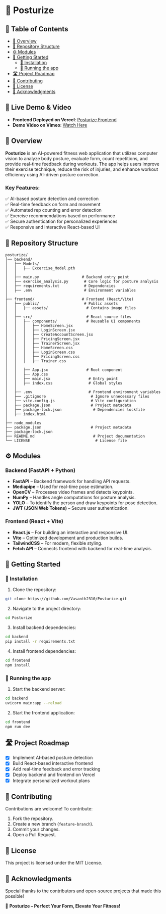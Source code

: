 # 📖 Posturize

## 📖 Table of Contents

- [📍 Overview](#-overview)
- [📂 Repository Structure](#-repository-structure)
- [⚙️ Modules](#-modules)
- [🚀 Getting Started](#-getting-started)
  - [🔧 Installation](#-installation)
  - [🤖 Running the app](#-running-the-app)
- [🛣 Project Roadmap](#-project-roadmap)
- [🤝 Contributing](#-contributing)
- [📄 License](#-license)
- [👏 Acknowledgments](#-acknowledgments)

## 🔗 Live Demo & Video
- **Frontend Deployed on Vercel**: [Posturize Frontend](https://posturize.vercel.app/)
- **Demo Video on Vimeo**: [Watch Here](https://vimeo.com/1059416217/6624da291b)

## 📍 Overview

**Posturize** is an AI-powered fitness web application that utilizes computer vision to analyze body posture, evaluate form, count repetitions, and provide real-time feedback during workouts. The app helps users improve their exercise technique, reduce the risk of injuries, and enhance workout efficiency using AI-driven posture correction.

### **Key Features:**
✅ AI-based posture detection and correction  
✅ Real-time feedback on form and movement  
✅ Automated rep counting and error detection  
✅ Exercise recommendations based on performance  
✅ Secure authentication for personalized experiences  
✅ Responsive and interactive React-based UI  

## 📂 Repository Structure

```
posturize/
│── backend/
│   ├── Models/
│   │   ├── Excercise_Model.pth
│   │
│   ├── main.py                   # Backend entry point
│   ├── exercise_analysis.py       # Core logic for posture analysis
│   ├── requirements.txt           # Dependencies
│   ├── .env                       # Environment variables
│
├── frontend/                     # Frontend (React/Vite)
│   ├── public/                    # Public assets
│   │   ├── assets/                 # Contains image files
│   │
│   ├── src/                        # React source files
│   │   ├── components/             # Reusable UI components
│   │   │   ├── HomeScreen.jsx
│   │   │   ├── LoginScreen.jsx
│   │   │   ├── CreateAccountScreen.jsx
│   │   │   ├── PricingScreen.jsx
│   │   │   ├── TrainerScreen.jsx
│   │   │   ├── HomeScreen.css
│   │   │   ├── LoginScreen.css
│   │   │   ├── PricingScreen.css
│   │   │   ├── Trainer.css
│   │
│   │   ├── App.jsx                 # Root component
│   │   ├── App.css
│   │   ├── main.jsx                 # Entry point
│   │   ├── index.css                # Global styles
│   │
│   ├── .env                         # Frontend environment variables
│   ├── .gitignore                    # Ignore unnecessary files
│   ├── vite.config.js                # Vite configuration
│   ├── package.json                  # Project metadata
│   ├── package-lock.json              # Dependencies lockfile
│   ├── index.html
│
├── node_modules
├── package.json                      # Project metadata
├── package-lock.json  
├── README.md                          # Project documentation
└── LICENSE                             # License file
```

## ⚙️ Modules

### **Backend (FastAPI + Python)**
- **FastAPI** – Backend framework for handling API requests.
- **Mediapipe** – Used for real-time pose estimation.
- **OpenCV** – Processes video frames and detects keypoints.
- **NumPy** – Handles angle computations for posture analysis.
- **YOLO** – To identify the person and draw keypoints for pose detection.
- **JWT (JSON Web Tokens)** – Secure user authentication.

### **Frontend (React + Vite)**
- **React.js** – For building an interactive and responsive UI.
- **Vite** – Optimized development and production builds.
- **TailwindCSS** – For modern, flexible styling.
- **Fetch API** – Connects frontend with backend for real-time analysis.

## 🚀 Getting Started

### 🔧 Installation

1. Clone the repository:

```sh
git clone https://github.com/Vasanth2310/Posturize.git
```

2. Navigate to the project directory:

```sh
cd Posturize
```

3. Install backend dependencies:

```sh
cd backend
pip install -r requirements.txt
```

4. Install frontend dependencies:

```sh
cd frontend
npm install
```

### 🤖 Running the app

1. Start the backend server:

```sh
cd backend
uvicorn main:app --reload
```

2. Start the frontend application:

```sh
cd frontend
npm run dev
```

## 🛣 Project Roadmap

- [X] Implement AI-based posture detection
- [X] Build React-based interactive frontend
- [X] Add real-time feedback and error tracking
- [X] Deploy backend and frontend on Vercel
- [X] Integrate personalized workout plans

## 🤝 Contributing

Contributions are welcome! To contribute:
1. Fork the repository.
2. Create a new branch (`feature-branch`).
3. Commit your changes.
4. Open a Pull Request.

## 📄 License

This project is licensed under the MIT License.

## 👏 Acknowledgments

Special thanks to the contributors and open-source projects that made this possible!

🚀 **Posturize – Perfect Your Form, Elevate Your Fitness!**